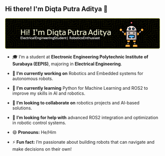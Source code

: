 ## Hi there! I'm Diqta Putra Aditya 👋

![Diqta Putra Aditya](img\github-header-image.png)

- 🎓 I’m a student at **Electronic Engineering Polytechnic Institute of Surabaya (EEPIS)**, majoring in **Electrical Engineering**.


- 🔭 **I’m currently working on** Robotics and Embedded systems for autonomous robots.


- 🌱 **I’m currently learning** Python for Machine Learning and ROS2 to improve my skills in AI and robotics.


- 👯 **I’m looking to collaborate on** robotics projects and AI-based solutions.


- 🤔 **I’m looking for help with** advanced ROS2 integration and optimization in robotic control systems.


- 😄 **Pronouns:** He/Him


- ⚡ **Fun fact:** I’m passionate about building robots that can navigate and make decisions on their own!
